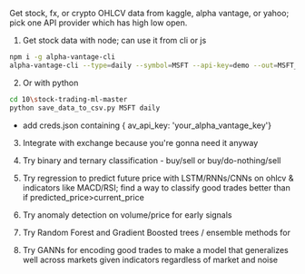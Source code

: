 Get stock, fx, or crypto OHLCV data from kaggle, alpha vantage, or yahoo; pick one API provider which has high low open.

1. Get stock data with node; can use it from cli or js

```bash
npm i -g alpha-vantage-cli
alpha-vantage-cli --type=daily --symbol=MSFT --api-key=demo --out=MSFT_daily.csv
```

2. Or with python 

```bash
cd 10\stock-trading-ml-master
python save_data_to_csv.py MSFT daily
```

- add creds.json containing { av_api_key: 'your_alpha_vantage_key'}


3. Integrate with exchange because you're gonna need it anyway

4. Try binary and ternary classification - buy/sell or buy/do-nothing/sell

5. Try regression to predict future price with LSTM/RNNs/CNNs on ohlcv & indicators like MACD/RSI; find a way to classify good trades better than if predicted_price>current_price

6. Try anomaly detection on volume/price for early signals

7. Try Random Forest and Gradient Boosted trees / ensemble methods for 

8. Try GANNs for encoding good trades to make a model that generalizes well across markets given indicators regardless of market and noise